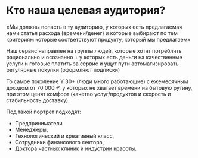 # Кто наша целевая аудитория?

«Мы должны попасть в ту аудиторию, у которых есть предлагаемая нами статья расхода \(времени/денег\) и которые выбирают по тем критериям которые соответствуют продукту, который мы предлагаем»

Наш сервис направлен на группы людей, которые хотят потреблять рационально и осознанно + у которых есть деньги на качественные услуги и готовые платить за сервис и ущут пути автоматизировать регулярные покупки \(оформляют подписки\)

То самое поколение Y 30+ \(люди много работающие\) c ежемесячным доходом от 70 000 ₽, у которых не хватает времени на бытовую рутину, при этом ценят комфорт \(качетво услуг/продуктов и скорость и стабильность доставку\).

Под такой портрет подходят: 

* Предприниматели
* Менеджеры, 
* Технологический и креативный класс, 
* Сотрудники финансового сектора, 
* Доктора частных клиник и индустрии красоты.

